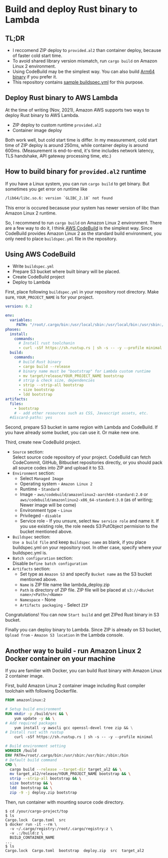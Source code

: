# Build and deploy Rust binary to Lambda

## TL;DR

- I reccomend ZIP deploy to `provided.al2` than container deploy, because of faster cold start time.
- To avoid shared library version mismatch, run `cargo build` on Amazon Linux 2 environment.
- Using CodeBuild may be the simplest way. You can also build [Arm64 binary](https://aws.amazon.com/blogs/news/aws-lambda-functions-powered-by-aws-graviton2-processor-run-your-functions-on-arm-and-get-up-to-34-better-price-performance/) if you prefer it.
- This repository contains [sample buildspec.yml](./buildspec.yml) for this purpose.

## Deploy Rust binary to AWS Lambda

At the time of writing (Nov, 2021), Amazon AWS supports two ways to deploy Rust binary to AWS Lambda.

- ZIP deploy to custom runtime `provided.al2`
- Container image deploy

Both work well, but cold start time is differ.
In my measurement, cold start time of ZIP deploy is around 250ms, while container deploy is around 600ms.
(Measurement is end-to-end, it's time includes network latency, TLS handshake, API gateway processing time, etc.)

## How to build binary for `provided.al2` runtime

If you have a Linux system, you can run `cargo build` to get binary. But sometimes you get error on runtime like

```txt
/lib64/libc.so.6: version `GLIBC_2.18` not found
```

This error is occured becasuse your system has newer version of libc than Amazon Linux 2 runtime.

So, I recommend to run `cargo build` on Amazon Linux 2 environment.
There are a few way to do it, I think [AWS CodeBuild](https://aws.amazon.com/codebuild/) is the simplest way.
Since CodeBuild provides Amazon Linux 2 as the standard build environment, you only need to place `buildspec.yml` file in the repository.

## Using AWS CodeBuild

- Write `buildspec.yml`
- Prepare S3 bucket where built binary will be placed.
- Create CodeBuild project
- Deploy to Lambda

First, place following `buildspec.yml` in your repository root directory. Make sure, `YOUR_PROJECT_NAME` is for your project.

```yml
version: 0.2

env:
  variables:
     PATH: "/root/.cargo/bin:/usr/local/sbin:/usr/local/bin:/usr/sbin:/usr/bin:/sbin:/bin:/codebuild/user/bin"
phases:
  install:
    commands:
      # Install rust toolchanin
      - curl -sSf https://sh.rustup.rs | sh -s -- -y --profile minimal
  build:
    commands:
      # build Rust binary
      - cargo build --release
      # binary name must be "bootstrap" for Lambda custom runtime
      - mv target/release/YOUR_PROJECT_NAME bootstrap
      # strip & check size, dependencies
      - strip --strip-all bootstrap
      - size bootstrap
      - ldd bootstrap
artifacts:
  files:
    - bootstrap
    # - add other resources such as CSS, Javascript assets, etc.
  #discard-paths: yes
```

Second, prepare S3 bucket in same region with Lambda and CodeBuild. If you have already some bucket, you can use it. Or make new one.

Third, create new CodeBuild project.

- `Source` section: \
  Select source code repository of your project.
  CodeBuild can fetch CodeCommit, GitHub, Bitbucket repositories directly, or you should pack all source codes into ZIP and upload it to S3.
- `Environment` section:
  - Select `Managed Image`
  - Operating system - `Amazon Linux 2`
  - Runtime - `Standard`
  - Image - `aws/codebuild/amazonlinux2-aarch64-standard:2.0` or `aws/codebuild/amazonlinux2-x86_64-standard:3.0` (as of writing; Newer image will be come)
  - Environment type - `Linux`
  - Privileged - `disable`
  - Service role - If you unsure, select `New service role` and name it. If you use existing role, the role needs S3:PutObject permision to the bucket mentioned above.
- `Buildspec` section: \
  `Use a build file` and keep `Buildspec name` as blank, if you place buildspec.yml on your repository root.
  In other case, specify where your buildspec.yml is.
- `Batch configuration` section: \
  Disable `Define batch configuration`
- `Artifacts` section:
  - Set type as `Amazon S3` and specify `Bucket name` as the S3 bucket mentioned above.
  - `Name` is ZIP file name like lambda_deploy.zip
  - `Path` is directory of ZIP file. ZIP file will be placed at `s3://<Bucket name>/<Path>/<Name>`
  - `Namespace` - None
  - `Artifacts packaging` - Select `ZIP`

Congratulations! You can now `Start build` and get ZIPed Rust binary in S3 bucket.

Finally you can deploy binary to Lambda. Since ZIP is already on S3 bucket, `Upload from` - `Amazon S3 location` in the Lambda console.

## Another way to build - run Amazon Linux 2 Docker container on your machine

If you are familier with Docker, you can build Rust binary with Amazon Linux 2 container image.

First, build Amazon Linux 2 container image including Rust compiler toolchain with following Dockerfile.

```Dockerfile
FROM amazonlinux:2

# Setup build environment
RUN mkdir -p /build/src && \
    yum update -y && \
# Add required packages
    yum install -y awscli gcc openssl-devel tree zip && \
# Install rust with rustup
    curl -sSf https://sh.rustup.rs | sh -s -- -y --profile minimal

# Build environment setting
WORKDIR /build
ENV PATH=/root/.cargo/bin:/usr/sbin:/usr/bin:/sbin:/bin
# Default build command
CMD \
  cargo build --release --target-dir target_al2 && \
  mv target_al2/release/YOUR_PROJECT_NAME bootstrap && \
  strip --strip-all bootstrap && \
  size bootstrap && \
  ldd  bootstrap && \
  zip -9 -j deploy.zip bootstrap
```

Then, run container with mounting source code directory.

```console
$ cd /your/cargo-project/top
$ ls
Cargo.lock  Cargo.toml  src
$ docker run -it --rm \
  -v ~/.cargo/registry:/root/.cargo/registry:z \
  -v .:/build:z \
  BUILD_CONTAINER_NAME
...
$ ls
Cargo.lock  Cargo.toml  bootstrap  deploy.zip  src  target_al2
```
